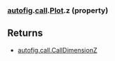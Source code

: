 ### [autofig](autofig.md).[call](autofig.call.md).[Plot](autofig.call.Plot.md).z (property)




Returns
----------
* [autofig.call.CallDimensionZ](autofig.call.CallDimensionZ.md)

